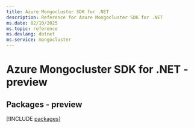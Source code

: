 ```yaml
---
title: Azure Mongocluster SDK for .NET
description: Reference for Azure Mongocluster SDK for .NET
ms.date: 02/10/2025
ms.topic: reference
ms.devlang: dotnet
ms.service: mongocluster
---
```

# Azure Mongocluster SDK for .NET - preview
## Packages - preview
[!INCLUDE [packages](mongocluster-index.md)]